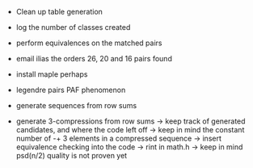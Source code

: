 - Clean up table generation

- log the number of classes created
- perform equivalences on the matched pairs

- email ilias the orders 26, 20 and 16 pairs found
- install maple perhaps

- legendre pairs PAF phenomenon

- generate sequences from row sums

- generate 3-compressions from row sums
-> keep track of generated candidates, and where the code left off
-> keep in mind the constant number of -+ 3 elements in a compressed sequence
-> insert equivalence checking into the code
-> rint in math.h
-> keep in mind psd(n/2) quality is not proven yet

